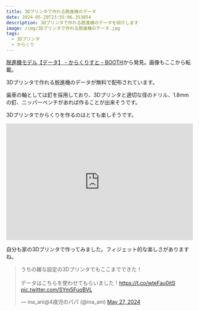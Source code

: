 ```yaml
---
title: 3Dプリンタで作れる脱進機のデータ
date: 2024-05-29T23:55:06.353854
description: 3Dプリンタで作れる脱進機のデータを紹介します
image: /img/3Dプリンタで作れる脱進機のデータ.jpg
tags:
  - 3Dプリンタ
  - からくり
---
```

[脱進機モデル【データ】 - からくりすと - BOOTH](https://booth.pm/ja/items/4419683)から発見。画像もここから転載。

3Dプリンタで作れる脱進機のデータが無料で配布されています。

歯車の軸としては釘を採用しており、3Dプリンタと適切な径のドリル、1.8mmの釘、ニッパーペンチがあれば作ることが出来そうです。

3Dプリンタでからくりを作るのはとても楽しそうです。


<iframe width="100%" height="315" src="https://www.youtube.com/embed/1nuLLdHuaXM" title="YouTube video player" frameborder="0" allow="accelerometer; autoplay; clipboard-write; encrypted-media; gyroscope; picture-in-picture" allowfullscreen></iframe>

自分も家の3Dプリンタで作ってみました。フィジェット的な楽しさがありますね。

<blockquote class="twitter-tweet"><p lang="ja" dir="ltr">うちの雑な設定の3Dプリンタでもここまでできた！<br><br>データはこちらを使わせてもらいました！<a href="https://t.co/wteFau0itS">https://t.co/wteFau0itS</a> <a href="https://t.co/SYm5FuoBVL">pic.twitter.com/SYm5FuoBVL</a></p>&mdash; ina_ani@4歳児のパパ (@ina_ani) <a href="https://twitter.com/ina_ani/status/1795057664394736088?ref_src=twsrc%5Etfw">May 27, 2024</a></blockquote>
<script async src="https://platform.twitter.com/widgets.js" charset="utf-8"></script>



